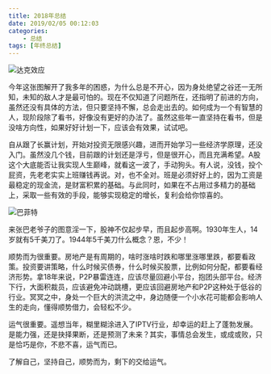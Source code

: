 ```yaml
---
title: 2018年总结
date: 2019/02/05 00:12:03
categories:
    - 总结
tags: [年终总结]
---
```


![达克效应](http://venson-blog-images.oss-cn-beijing.aliyuncs.com/2019-02-05-2019-year-summary/270064-34397caf2d0232cd.jpg)

今年这张图解开了我多年的困惑，为什么总是不开心，因为身处绝望之谷还一无所知，未知的敌人才是最可怕的。现在不仅知道了问题所在，还指明了前进的方向，虽然还没有具体的方法，但只要坚持不懈，总会走出去的。如何成为一个有智慧的人，现阶段除了看书，好像没有更好的办法了。虽然这些年一直坚持在看书，但是没啥方向性，如果好好计划一下，应该会有效果，试试吧。

自从跟了长赢计划，开始对投资无限感兴趣，进而开始学习一些经济学原理，还没入门。虽然没几个钱，目前跟的计划还是浮亏，但是很开心，而且充满希望。A股这个大底能否让我实现人生巅峰，就看这一波了，手动狗头。有人说，没钱，投个屁资，先老老实实上班赚钱再说。对，也不全对。班是必须好好上的，因为工资是最稳定的现金流，是财富积累的基础。与此同时，如果在不占用过多精力的基础上，采取一些有效的手段，能够实现稳定的增长，复利会给你惊喜的。

![巴菲特](http://venson-blog-images.oss-cn-beijing.aliyuncs.com/2019-02-05-2019-year-summary/270064-5dcb9390c58e5310.jpg)

来张巴老爷子的图意淫一下，股神不仅起步早，而且起步高啊。1930年生人，14岁就有5千美刀了。1944年5千美刀什么概念？恩，不少！

顺势而为很重要。房地产是有周期的，啥时涨啥时跌和哪里涨哪里跌，都要看政策。投资要讲策略，什么时候买债券，什么时候买股票，比例如何分配，都要看经济形势。拿18年来说，P2P暴雷连连，应该尽量回避小平台，抱团头部平台。经济下行，大面积裁员，应该避免冲动跳槽，更应该回避房地产和P2P这种处于低谷的行业。冥冥之中，身处一个巨大的洪流之中，身边随便一个小水花可能都会影响人生的走向，懂得顺势借力，会轻松不少。

运气很重要。遥想当年，糊里糊涂进入了IPTV行业，却幸运的赶上了蓬勃发展。是能力强，还是抉择果断，还是预测了未来？其实，事情总会发生，或成或败，只是恰巧是你，不悲不喜，运气而已。

了解自己，坚持自己，顺势而为，剩下的交给运气。
